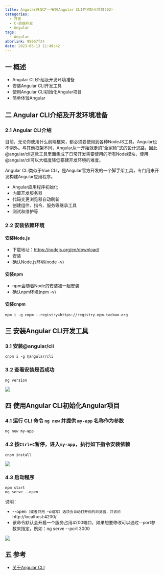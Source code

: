 ```yaml
---
title: Angular开发之——安装Angular CLI并初始化项目(02)
categories:
  - 开发
  - C-前端开发
  - Angular
tags:
  - Angular
abbrlink: 95067f24
date: 2023-05-13 11:49:42
---
```

## 一 概述

* Angular CLI介绍及开发环境准备
* 安装Angular CLI开发工具
* 使用Angular CLI初始化Angular项目
* 简单体验Angular

<!--more-->

## 二  Angular CLI介绍及开发环境准备

### 2.1 Angular CLI介绍

目前，无论你使用什么前端框架，都必须要使用到各种NodeJS工具，Angular也不例外。与其他框架不同，Angular从一开始就走的“全家桶”式的设计思路，因此@angular/cli这款工具里面集成了日常开发需要使用的所有Node模块，使用@angular/cli可以大幅度降低搭建开发环境的难度。

Angular CLI类似于Vue CLI，是Angular官方开发的一个脚手架工具，专门用来开发构建Angular应用程序。

* Angular应用程序初始化
* 内置开发服务器
* 代码变更浏览器自动刷新
* 创建组件、指令、服务等继承工具
* 测试和维护等

### 2.2 安装依赖环境

#### 安装Node.js

* 下载地址：https://nodejs.org/en/download/
* 安装
* 确认Node.js环境(node -v)

#### 安装npm

* npm会随着Node的安装被一起安装
* 确认npm环境(npm -v)

#### 安装cnpm

```
npm i -g cnpm --registry=https://registry.npm.taobao.org
```

## 三 安装Angular CLI开发工具

### 3.1 安装@angular/cli

```
cnpm i -g @angular/cli
```

### 3.2 查看安装是否成功

```
ng version
```

![][1]

## 四 使用Angular CLI初始化Angular项目

### 4.1 运行 CLI 命令 `ng new` 并提供 `my-app` 名称作为参数

```
ng new my-app
```

### 4.2 按`Ctrl+C`暂停，进入`my-app`，执行如下指令安装依赖

```
cnpm install
```

![][2]

### 4.3 启动程序

```
npm start
ng serve --open
```

说明：

* --open`（或者只用 `-o` 缩写）选项会自动打开你的浏览器，并访问 `http://localhost:4200/
* 该命令默认会开启一个服务占用4200端口，如果想要修改可以通过--port参数来指定，例如：ng serve --port 3000

![][3]

## 五 参考

* [关于Angular CLI](https://angular.cn/guide/setup-local)


[1]:https://raw.githubusercontent.com/PGzxc/CDN/master/blog-angular/angular-02-ng-version.png
[2]:https://raw.githubusercontent.com/PGzxc/CDN/master/blog-angular/angular-02-ng-myapp.png
[3]:https://raw.githubusercontent.com/PGzxc/CDN/master/blog-angular/angular-02-ng-serve-view.png
